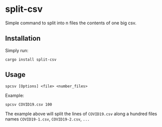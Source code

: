 # split-csv

Simple command to split into n files the contents of one big csv.



## Installation

Simply run:

```
cargo install split-csv
```



## Usage

```
spcsv [Options] <file> <number_files>
```



Example:

```
spcsv COVID19.csv 100
```



The example above will split the lines of `COVID19.csv` along a hundred files names `COVID19-1.csv`, `COVID19-2.csv`, `...`



